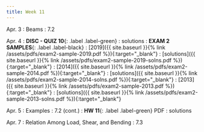```yaml
---
title: Week 11 
---
```

Apr. 3
: Beams
  : 7.2

Apr. 4
: **DISC - QUIZ 10**{: .label .label-green} 
  : solutions
: **EXAM 2 SAMPLES**{: .label .label-black}
: [2019]({{ site.baseurl }}{% link /assets/pdfs/exam2-sample-2019.pdf %}){:target="_blank"}
  : [solutions]({{ site.baseurl }}{% link /assets/pdfs/exam2-sample-2019-solns.pdf %}){:target="_blank"}
: [2014]({{ site.baseurl }}{% link /assets/pdfs/exam2-sample-2014.pdf %}){:target="_blank"}
  : [solutions]({{ site.baseurl }}{% link /assets/pdfs/exam2-sample-2014-solns.pdf %}){:target="_blank"}
: [2013]({{ site.baseurl }}{% link /assets/pdfs/exam2-sample-2013.pdf %}){:target="_blank"}
  : [solutions]({{ site.baseurl }}{% link /assets/pdfs/exam2-sample-2013-solns.pdf %}){:target="_blank"}


Apr. 5
: Examples
  : 7.2 (cont.)
: **HW 11**{: .label .label-green} PDF
  : solutions

Apr. 7
: Relation Among Load, Shear, and Bending
  : 7.3

